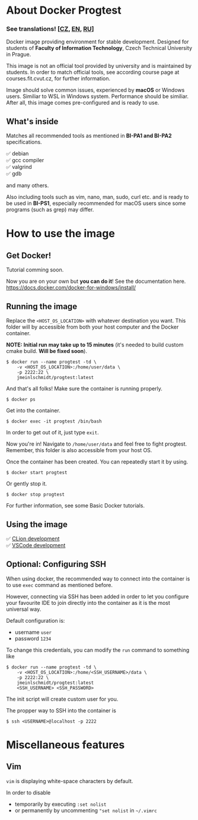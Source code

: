 # About Docker Progtest

### See translations! [[CZ](https://github.com/jmeinlschmidt/docker-progtest/blob/master/README_CZ.md), [EN](https://github.com/jmeinlschmidt/docker-progtest/blob/master/README.md), [RU](https://github.com/jmeinlschmidt/docker-progtest/blob/master/README_RU.md)]

Docker image providing environment for stable development. Designed for students of **Faculty of Information Technology**, Czech Technical University in Prague.

This image is not an official tool provided by university and is maintained by students. In order to match official tools, see according course page at courses.fit.cvut.cz, for further information.

Image should solve common issues, experienced by **macOS** or Windows users. Similiar to WSL in Windows system. Performance should be similiar. After all, this image comes pre-configured and is ready to use.

## What's inside

Matches all recommended tools as mentioned in **BI-PA1 and BI-PA2** specifications.

✅ debian \
✅ gcc compiler \
✅ valgrind \
✅ gdb

and many others.

Also including tools such as vim, nano, man, sudo, curl etc. and is ready to be used in **BI-PS1**, especially recommended for macOS users since some programs (such as grep) may differ.

# How to use the image

## Get Docker!

Tutorial comming soon.

Now you are on your own but **you can do it**! See the documentation here. https://docs.docker.com/docker-for-windows/install/

## Running the image

Replace the `<HOST_OS_LOCATION>` with whatever destination you want. This folder will by accessible from both your host computer and the Docker container.

**NOTE: Initial run may take up to 15 minutes** (it's needed to build custom cmake build. **Will be fixed soon**).

```
$ docker run --name progtest -td \
    -v <HOST_OS_LOCATION>:/home/user/data \
    -p 2222:22 \
    jmeinlschmidt/progtest:latest
```

And that's all folks! Make sure the container is running properly.

```
$ docker ps
```

Get into the container.

```
$ docker exec -it progtest /bin/bash
```

In order to get out of it, just type `exit`.

Now you're in! Navigate to `/home/user/data` and feel free to fight progtest. Remember, this folder is also accessible from your host OS.

Once the container has been created. You can repeatedly start it by using.

```
$ docker start progtest
```

Or gently stop it.

```
$ docker stop progtest
```

For further information, see some Basic Docker tutorials.

## Using the image

✅ [CLion development](https://github.com/jmeinlschmidt/docker-progtest/blob/master/doc/en/clion_setup.md) \
✅ [VSCode development](https://github.com/jmeinlschmidt/docker-progtest/blob/master/doc/en/vscode_setup.md)

## Optional: Configuring SSH

When using docker, the recommended way to connect into the container is to use `exec` command as mentioned before.

However, connecting via SSH has been added in order to let you configure your favourite IDE to join directly into the container as it is the most universal way.

Default configuration is:
- username `user`
- password `1234`

To change this credentials, you can modify the `run` command to something like

```
$ docker run --name progtest -td \
    -v <HOST_OS_LOCATION>:/home/<SSH_USERNAME>/data \
    -p 2222:22 \
    jmeinlschmidt/progtest:latest
    <SSH_USERNAME> <SSH_PASSWORD>
```

The init script will create custom user for you.

The propper way to SSH into the container is

```
$ ssh <USERNAME>@localhost -p 2222
```

# Miscellaneous features

## Vim

`vim` is displaying white-space characters by default.

In order to disable
- temporarily by executing `:set nolist`
- or permanently by uncommenting `"set nolist` in `~/.vimrc`


